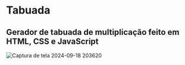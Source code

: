# Tabuada
<h2>Gerador de tabuada de multiplicação feito em HTML, CSS e JavaScript </h2>

![Captura de tela 2024-09-18 203620](https://github.com/user-attachments/assets/520c90ab-e3f5-4764-9146-c324bc87fc06)
